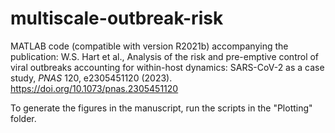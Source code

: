 # multiscale-outbreak-risk
MATLAB code (compatible with version R2021b) accompanying the publication: W.S. Hart et al., Analysis of the risk and pre-emptive control of viral outbreaks accounting for within-host dynamics: SARS-CoV-2 as a case study, _PNAS_ 120, e2305451120 (2023). https://doi.org/10.1073/pnas.2305451120

To generate the figures in the manuscript, run the scripts in the "Plotting" folder.
